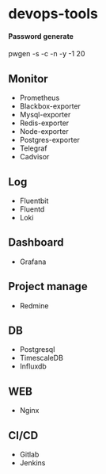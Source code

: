 # devops-tools

#### Password generate
pwgen -s -c -n -y -1 20

## Monitor

* Prometheus
* Blackbox-exporter
* Mysql-exporter
* Redis-exporter
* Node-exporter
* Postgres-exporter
* Telegraf
* Cadvisor

## Log
* Fluentbit
* Fluentd
* Loki

## Dashboard
* Grafana

## Project manage

* Redmine

## DB

* Postgresql
* TimescaleDB
* Influxdb

## WEB

* Nginx

## CI/CD

* Gitlab
* Jenkins